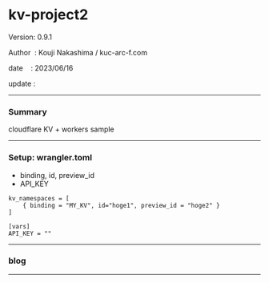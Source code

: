 ﻿# kv-project2

 Version: 0.9.1

 Author  : Kouji Nakashima / kuc-arc-f.com

 date    : 2023/06/16

 update  :

***
### Summary

cloudflare KV + workers sample

***
### Setup: wrangler.toml

* binding, id, preview_id 
* API_KEY

```
kv_namespaces = [
    { binding = "MY_KV", id="hoge1", preview_id = "hoge2" }
]

[vars]
API_KEY = ""
```
***
### blog 


***

